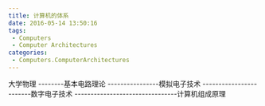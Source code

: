```yaml
---
title: 计算机的体系
date: 2016-05-14 13:50:16
tags:
 - Computers
 - Computer Architectures
categories:
 - Computers.ComputerArchitectures
---
```

大学物理
\-\-\-\-\-\-\-\-基本电路理论
\-\-\-\-\-\-\-\-\-\-\-\-\-\-\-\-模拟电子技术
\-\-\-\-\-\-\-\-\-\-\-\-\-\-\-\-\-\-\-\-\-\-\-\-数字电子技术
\-\-\-\-\-\-\-\-\-\-\-\-\-\-\-\-\-\-\-\-\-\-\-\-\-\-\-\-\-\-\-\-计算机组成原理
